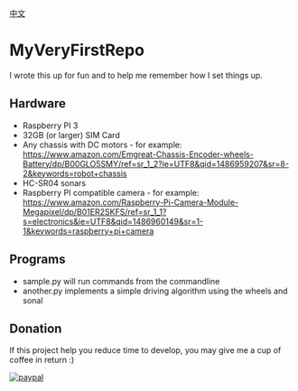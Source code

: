 [中文](/README-zh.md)
# MyVeryFirstRepo
I wrote this up for fun and to help me remember how I set things up.

## Hardware
- Raspberry PI 3
- 32GB (or larger) SIM Card
- Any chassis with DC motors - for example: https://www.amazon.com/Emgreat-Chassis-Encoder-wheels-Battery/dp/B00GLO5SMY/ref=sr_1_2?ie=UTF8&qid=1486959207&sr=8-2&keywords=robot+chassis
- HC-SR04 sonars
- Raspberry PI compatible camera - for example: https://www.amazon.com/Raspberry-Pi-Camera-Module-Megapixel/dp/B01ER2SKFS/ref=sr_1_1?s=electronics&ie=UTF8&qid=1486960149&sr=1-1&keywords=raspberry+pi+camera

## Programs
- sample.py will run commands from the commandline
- another.py implements a simple driving algorithm using the wheels and sonal

## Donation
If this project help you reduce time to develop, you may give me a cup of coffee in return :) 

[![paypal](https://www.paypalobjects.com/en_US/i/btn/btn_donateCC_LG.gif)](https://www.paypal.com/cgi-bin/webscr?cmd=_s-xclick&hosted_button_id=X8AJY4QV5WW3J)
